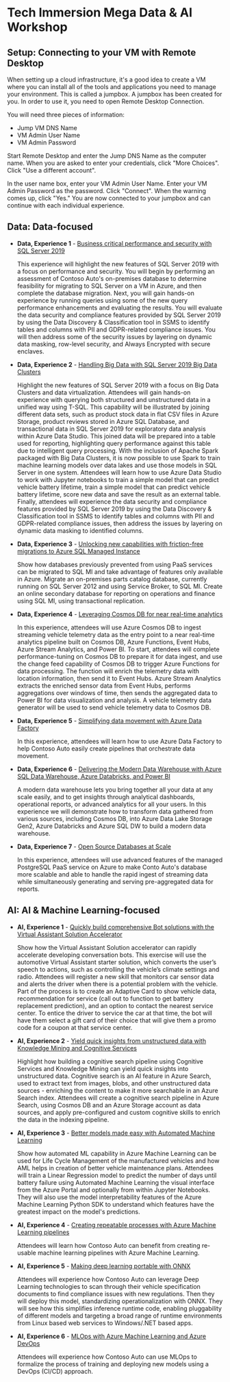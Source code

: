# Tech Immersion Mega Data & AI Workshop

## Setup: Connecting to your VM with Remote Desktop

When setting up a cloud infrastructure, it's a good idea to create a VM where you can install all of the tools and applications you need to manage your environment. This is called a jumpbox. A jumpbox has been created for you. In order to use it, you need to open Remote Desktop Connection.

You will need three pieces of information:

- Jump VM DNS Name
- VM Admin User Name
- VM Admin Password

Start Remote Desktop and enter the Jump DNS Name as the computer name. When you are asked to enter your credentials, click "More Choices". Click "Use a different account".

In the user name box, enter your VM Admin User Name. Enter your VM Admin Password as the password. Click "Connect". When the warning comes up, click "Yes." You are now connected to your jumpbox and can continue with each individual experience.

## Data: Data-focused

- **Data, Experience 1** - [Business critical performance and security with SQL Server 2019 ](./data-exp1/README.md)

  This experience will highlight the new features of SQL Server 2019 with a focus on performance and security. You will begin by performing an assessment of Contoso Auto's on-premises database to determine feasibility for migrating to SQL Server on a VM in Azure, and then complete the database migration. Next, you will gain hands-on experience by running queries using some of the new query performance enhancements and evaluating the results. You will evaluate the data security and compliance features provided by SQL Server 2019 by using the Data Discovery & Classification tool in SSMS to identify tables and columns with PII and GDPR-related compliance issues. You will then address some of the security issues by layering on dynamic data masking, row-level security, and Always Encrypted with secure enclaves.

- **Data, Experience 2** - [Handling Big Data with SQL Server 2019 Big Data Clusters](./data-exp2/README.md)

  Highlight the new features of SQL Server 2019 with a focus on Big Data Clusters and data virtualization. Attendees will gain hands-on experience with querying both structured and unstructured data in a unified way using T-SQL. This capability will be illustrated by joining different data sets, such as product stock data in flat CSV files in Azure Storage, product reviews stored in Azure SQL Database, and transactional data in SQL Server 2019 for exploratory data analysis within Azure Data Studio. This joined data will be prepared into a table used for reporting, highlighting query performance against this table due to intelligent query processing. With the inclusion of Apache Spark packaged with Big Data Clusters, it is now possible to use Spark to train machine learning models over data lakes and use those models in SQL Server in one system. Attendees will learn how to use Azure Data Studio to work with Jupyter notebooks to train a simple model that can predict vehicle battery lifetime, train a simple model that can predict vehicle battery lifetime, score new data and save the result as an external table. Finally, attendees will experience the data security and compliance features provided by SQL Server 2019 by using the Data Discovery & Classification tool in SSMS to identify tables and columns with PII and GDPR-related compliance issues, then address the issues by layering on dynamic data masking to identified columns.

- **Data, Experience 3** - [Unlocking new capabilities with friction-free migrations to Azure SQL Managed Instance](./data-exp3/README.md)

  Show how databases previously prevented from using PaaS services can be migrated to SQL MI and take advantage of features only available in Azure. Migrate an on-premises parts catalog database, currently running on SQL Server 2012 and using Service Broker, to SQL MI. Create an online secondary database for reporting on operations and finance using SQL MI, using transactional replication.

- **Data, Experience 4** - [Leveraging Cosmos DB for near real-time analytics](./data-exp4/README.md)

  In this experience, attendees will use Azure Cosmos DB to ingest streaming vehicle telemetry data as the entry point to a near real-time analytics pipeline built on Cosmos DB, Azure Functions, Event Hubs, Azure Stream Analytics, and Power BI. To start, attendees will complete performance-tuning on Cosmos DB to prepare it for data ingest, and use the change feed capability of Cosmos DB to trigger Azure Functions for data processing. The function will enrich the telemetry data with location information, then send it to Event Hubs. Azure Stream Analytics extracts the enriched sensor data from Event Hubs, performs aggregations over windows of time, then sends the aggregated data to Power BI for data visualization and analysis. A vehicle telemetry data generator will be used to send vehicle telemetry data to Cosmos DB.

- **Data, Experience 5** - [Simplifying data movement with Azure Data Factory](./data-exp5/README.md)

  In this experience, attendees will learn how to use Azure Data Factory to help Contoso Auto easily create pipelines that orchestrate data movement.

* **Data, Experience 6** - [Delivering the Modern Data Warehouse with Azure SQL Data Warehouse, Azure Databricks, and Power BI](./data-exp6/README.md)

  A modern data warehouse lets you bring together all your data at any scale easily, and to get insights through analytical dashboards, operational reports, or advanced analytics for all your users. In this experience we will demonstrate how to transform data gathered from various sources, including Cosmos DB, into Azure Data Lake Storage Gen2, Azure Databricks and Azure SQL DW to build a modern data warehouse.

* **Data, Experience 7** - [Open Source Databases at Scale](./data-exp7/README.md)

  In this experience, attendees will use advanced features of the managed PostgreSQL PaaS service on Azure to make Conto Auto's database more scalable and able to handle the rapid ingest of streaming data while simultaneously generating and serving pre-aggregated data for reports.

## AI: AI & Machine Learning-focused

- **AI, Experience 1** - [Quickly build comprehensive Bot solutions with the Virtual Assistant Solution Accelerator](./ai-exp1/README.md)

  Show how the Virtual Assistant Solution accelerator can rapidly accelerate developing conversation bots. This exercise will use the automotive Virtual Assistant starter solution, which converts the user’s speech to actions, such as controlling the vehicle’s climate settings and radio. Attendees will register a new skill that monitors car sensor data and alerts the driver when there is a potential problem with the vehicle. Part of the process is to create an Adaptive Card to show vehicle data, recommendation for service (call out to function to get battery replacement prediction), and an option to contact the nearest service center. To entice the driver to service the car at that time, the bot will have them select a gift card of their choice that will give them a promo code for a coupon at that service center.

- **AI, Experience 2** - [Yield quick insights from unstructured data with Knowledge Mining and Cognitive Services](./ai-exp2/README.md)

  Highlight how building a cognitive search pipeline using Cognitive Services and Knowledge Mining can yield quick insights into unstructured data. Cognitive search is an AI feature in Azure Search, used to extract text from images, blobs, and other unstructured data sources - enriching the content to make it more searchable in an Azure Search index. Attendees will create a cognitive search pipeline in Azure Search, using Cosmos DB and an Azure Storage account as data sources, and apply pre-configured and custom cognitive skills to enrich the data in the indexing pipeline.

- **AI, Experience 3** - [Better models made easy with Automated Machine Learning](./ai-exp3/README.md)

  Show how automated ML capability in Azure Machine Learning can be used for Life Cycle Management of the manufactured vehicles and how AML helps in creation of better vehicle maintenance plans. Attendees will train a Linear Regression model to predict the number of days until battery failure using Automated Machine Learning the visual interface from the Azure Portal and optionally from within Jupyter Notebooks. They will also use the model interpretability features of the Azure Machine Learning Python SDK to understand which features have the greatest impact on the model's predictions.

- **AI, Experience 4** - [Creating repeatable processes with Azure Machine Learning pipelines](./ai-exp4/README.md)

  Attendees will learn how Contoso Auto can benefit from creating re-usable machine learning pipelines with Azure Machine Learning.

- **AI, Experience 5** - [Making deep learning portable with ONNX](./ai-exp5/README.md)

  Attendees will experience how Contoso Auto can leverage Deep Learning technologies to scan through their vehicle specification documents to find compliance issues with new regulations. Then they will deploy this model, standardizing operationalization with ONNX. They will see how this simplifies inference runtime code, enabling pluggability of different models and targeting a broad range of runtime environments from Linux based web services to Windows/.NET based apps.

- **AI, Experience 6** - [MLOps with Azure Machine Learning and Azure DevOps](./ai-exp6/README.md)

  Attendees will experience how Contoso Auto can use MLOps to formalize the process of training and deploying new models using a DevOps (CI/CD) approach.
